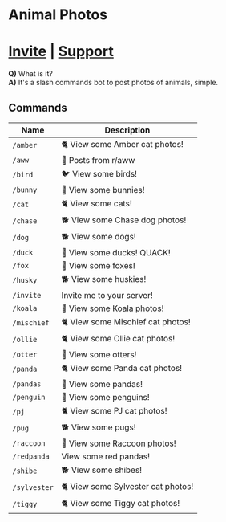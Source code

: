 # **Animal Photos**

# [Invite](https://discord.com/api/oauth2/authorize?client_id=907969268660973609&scope=applications.commands) | [Support](https://my.elara.services/support)

**Q)** What is it?<br>**A)** It's a slash commands bot to post photos of animals, simple.

## Commands
| Name | Description |
| ----------- | ----------- |
| `/amber` | 🐈 View some Amber cat photos! |
| `/aww` | 🤗 Posts from r/aww |
| `/bird` | 🐦 View some birds! |
| `/bunny` | 🐇 View some bunnies! |
| `/cat` | 🐈 View some cats! |
| `/chase` | 🐕 View some Chase dog photos! |
| `/dog` | 🐕 View some dogs! |
| `/duck` | 🦆 View some ducks! QUACK! |
| `/fox` | 🦊 View some foxes! |
| `/husky` | 🐕 View some huskies! |
| `/invite` | Invite me to your server! |
| `/koala` | 🐨 View some Koala photos! |
| `/mischief` | 🐈 View some Mischief cat photos! |
| `/ollie` | 🐈 View some Ollie cat photos! |
| `/otter` | 🦦 View some otters! |
| `/panda` | 🐈 View some Panda cat photos! |
| `/pandas` | 🐼 View some pandas! |
| `/penguin` | 🐧 View some penguins! |
| `/pj` | 🐈 View some PJ cat photos! |
| `/pug` | 🐕 View some pugs! |
| `/raccoon` | 🦝 View some Raccoon photos! |
| `/redpanda` | View some red pandas! |
| `/shibe` | 🐕 View some shibes! |
| `/sylvester` | 🐈 View some Sylvester cat photos! |
| `/tiggy` | 🐈 View some Tiggy cat photos! |